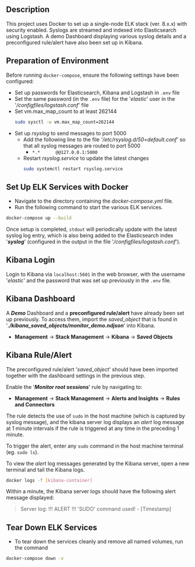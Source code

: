 ## Description

This project uses Docker to set up a single-node ELK stack (ver. 8.x.x) with security enabled. Syslogs are streamed and indexed into Elasticsearch using Logstash. A demo Dashboard displaying various syslog details and a preconfigured rule/alert have also been set up in Kibana.


## Preparation of Environment

Before running `docker-compose`, ensure the following settings have been configured:
- Set up passwords for Elasticsearch, Kibana and Logstash in `.env` file
- Set the same password (in the `.env` file) for the '*elastic*' user in the '*/configfiles/logstash.conf*' file
- Set vm.max_map_count to at least 262144
  ``` bash
  sudo sysctl -w vm.max_map_count=262144
  ```
- Set up *rsyslog* to send messages to port 5000
  - Add the following line to the file *'/etc/rsyslog.d/50=default.conf'* so that all syslog messages are routed to port 5000
    - `*.*      @@127.0.0.1:5000`
  - Restart *rsyslog.service* to update the latest changes
    ``` bash 
    sudo systemctl restart rsyslog.service
    ```


## Set Up ELK Services with Docker

- Navigate to the directory containing the *docker-compose.yml* file. 
- Run the following command to start the various ELK services.
``` bash
docker-compose up --build
``` 

Once setup is completed, `stdout` will periodically update with the latest syslog log entry, which is also being added to the Elasticsearch index '***syslog***' (configured in the output in the file '*/configfiles/logstash.conf*').


## Kibana Login

Login to Kibana via `localhost:5601` in the web browser, with the username '*elastic*' and the password that was set up previously in the `.env` file.


## Kibana Dashboard

A ***Demo*** Dashboard and a **preconfigured rule/alert** have already been set up previously. To access them, import the *saved_object* that is found in '***./kibana_saved_objects/monitor_demo.ndjson***' into Kibana.
- **Management** -> **Stack Management** -> **Kibana** -> **Saved Objects**


## Kibana Rule/Alert

The preconfigured rule/alert '*saved_object*' should have been imported together with the dashboard settings in the previous step.

Enable the '***Monitor root sessions***' rule by navigating to:
- **Management** -> **Stack Management** -> **Alerts and Insights** -> **Rules and Connectors**

The rule detects the use of `sudo` in the host machine (which is captured by syslog message), and the kibana server log displays an *alert* log message at 1 minute intervals if the rule is triggered at any time in the preceding 1 minute.

To trigger the alert, enter any `sudo` command in the host machine terminal (eg. `sudo ls`). 

To view the *alert* log messages generated by the Kibana server, open a new terminal and tail the Kibana logs. 
``` bash
docker logs -f [kibana-container]
```

Within a minute, the Kibana server logs should have the following alert message displayed:
> Server log: !!! ALERT !!! 'SUDO' command used! -  [Timestamp]


## Tear Down ELK Services

- To tear down the services cleanly and remove all named volumes, run the command 
``` bash
docker-compose down -v
```
